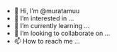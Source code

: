 - 👋 Hi, I’m @muratamuu
- 👀 I’m interested in ...
- 🌱 I’m currently learning ...
- 💞️ I’m looking to collaborate on ...
- 📫 How to reach me ...

<!---
muratamuu/muratamuu is a ✨ special ✨ repository because its `README.md` (this file) appears on your GitHub profile.
You can click the Preview link to take a look at your changes.
--->
